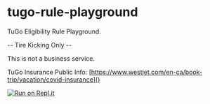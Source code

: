 # tugo-rule-playground

TuGo Eligibility Rule Playground. 

-- Tire Kicking Only --

This is not a business service.

TuGo Insurance Public Info: [https://www.westjet.com/en-ca/book-trip/vacation/covid-insurance]()

[![Run on Repl.it](https://repl.it/badge/github/momiller121/tugo-rule-playground)](https://repl.it/github/momiller121/tugo-rule-playground)